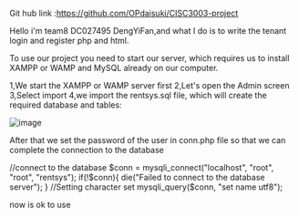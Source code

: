 Git hub link :https://github.com/OPdaisuki/CISC3003-project

Hello i'm team8 DC027495 DengYiFan,and what I do is to write the tenant login and register php and html.

To use our project you need to start our server, which requires us to install XAMPP or WAMP and MySQL already on our computer.

1,We start the XAMPP or WAMP server first
2,Let's open the Admin screen
3,Select import
4,we import the rentsys.sql file, which will create the required database and tables:

![image](https://github.com/OPdaisuki/CISC3003-project/assets/124011065/8ce824fa-f113-4126-aa1a-40879b2106c0)

After that we set the password of the user in conn.php file so that we can complete the connection to the database


//connect to the database
    $conn = mysqli_connect("localhost", "root", "root", "rentsys");
    if(!$conn){
        die("Failed to connect to the database server");
    }
    //Setting character set
    mysqli_query($conn, "set name utf8");


now is ok to use

